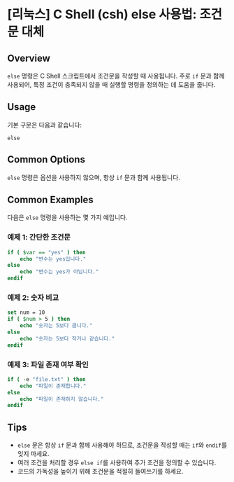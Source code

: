# [리눅스] C Shell (csh) else 사용법: 조건문 대체

## Overview
`else` 명령은 C Shell 스크립트에서 조건문을 작성할 때 사용됩니다. 주로 `if` 문과 함께 사용되어, 특정 조건이 충족되지 않을 때 실행할 명령을 정의하는 데 도움을 줍니다.

## Usage
기본 구문은 다음과 같습니다:
```
else
```

## Common Options
`else` 명령은 옵션을 사용하지 않으며, 항상 `if` 문과 함께 사용됩니다. 

## Common Examples
다음은 `else` 명령을 사용하는 몇 가지 예입니다.

### 예제 1: 간단한 조건문
```csh
if ( $var == "yes" ) then
    echo "변수는 yes입니다."
else
    echo "변수는 yes가 아닙니다."
endif
```

### 예제 2: 숫자 비교
```csh
set num = 10
if ( $num > 5 ) then
    echo "숫자는 5보다 큽니다."
else
    echo "숫자는 5보다 작거나 같습니다."
endif
```

### 예제 3: 파일 존재 여부 확인
```csh
if ( -e "file.txt" ) then
    echo "파일이 존재합니다."
else
    echo "파일이 존재하지 않습니다."
endif
```

## Tips
- `else` 문은 항상 `if` 문과 함께 사용해야 하므로, 조건문을 작성할 때는 `if`와 `endif`를 잊지 마세요.
- 여러 조건을 처리할 경우 `else if`를 사용하여 추가 조건을 정의할 수 있습니다.
- 코드의 가독성을 높이기 위해 조건문을 적절히 들여쓰기를 하세요.
